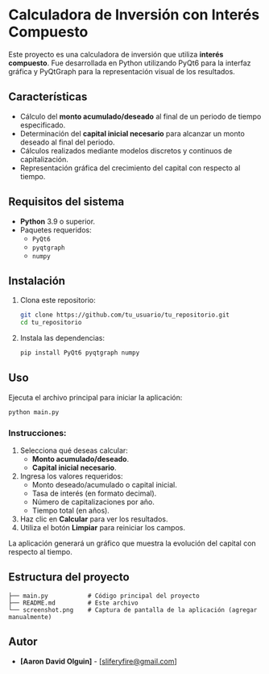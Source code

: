 # Calculadora de Inversión con Interés Compuesto

Este proyecto es una calculadora de inversión que utiliza **interés compuesto**. Fue desarrollada en Python utilizando PyQt6 para la interfaz gráfica y PyQtGraph para la representación visual de los resultados.

## Características

- Cálculo del **monto acumulado/deseado** al final de un periodo de tiempo especificado.
- Determinación del **capital inicial necesario** para alcanzar un monto deseado al final del periodo.
- Cálculos realizados mediante modelos discretos y continuos de capitalización.
- Representación gráfica del crecimiento del capital con respecto al tiempo.

## Requisitos del sistema

- **Python** 3.9 o superior.
- Paquetes requeridos:
  - `PyQt6`
  - `pyqtgraph`
  - `numpy`

## Instalación

1. Clona este repositorio:
   ```bash
   git clone https://github.com/tu_usuario/tu_repositorio.git
   cd tu_repositorio
   ```

2. Instala las dependencias:
   ```bash
   pip install PyQt6 pyqtgraph numpy
   ```

## Uso

Ejecuta el archivo principal para iniciar la aplicación:
```bash
python main.py
```

### Instrucciones:

1. Selecciona qué deseas calcular:
   - **Monto acumulado/deseado**.
   - **Capital inicial necesario**.
2. Ingresa los valores requeridos:
   - Monto deseado/acumulado o capital inicial.
   - Tasa de interés (en formato decimal).
   - Número de capitalizaciones por año.
   - Tiempo total (en años).
3. Haz clic en **Calcular** para ver los resultados.
4. Utiliza el botón **Limpiar** para reiniciar los campos.

La aplicación generará un gráfico que muestra la evolución del capital con respecto al tiempo.

## Estructura del proyecto

```
├── main.py           # Código principal del proyecto
├── README.md         # Este archivo
└── screenshot.png    # Captura de pantalla de la aplicación (agregar manualmente)
```

## Autor

- **[Aaron David Olguin]** - [sliferyfire@gmail.com]

